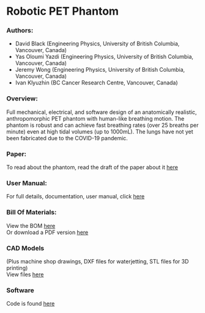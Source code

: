 # Robotic PET Phantom

### Authors:
- David Black  (Engineering Physics, University of British Columbia, Vancouver, Canada)
- Yas Oloumi Yazdi (Engineering Physics, University of British Columbia, Vancouver, Canada)
- Jeremy Wong (Engineering Physics, University of British Columbia, Vancouver, Canada)
- Ivan Klyuzhin (BC Cancer Research Centre, Vancouver, Canada)

### Overview:
Full mechanical, electrical, and software design of an anatomically realistic, anthropomorphic PET phantom with human-like breathing motion. The phantom is robust and can achieve fast breathing rates (over 25 breaths per minute) even at high tidal volumes (up to 1000mL). The lungs have not yet been fabricated due to the COVID-19 pandemic.

### Paper:
To read about the phantom, read the draft of the paper about it [here](https://github.com/dgblack/robotPhantom)

### User Manual:
For full details, documentation, user manual, click [here](https://github.com/dgblack/robotPhantom)

### Bill Of Materials:
View the BOM [here](https://docs.google.com/spreadsheets/d/1NjVN7iGE2hLrNtNaS808veyB4rukoj4t-0Kp28Ju0Y0/edit?usp=sharing)\
Or download a PDF version [here](https://github.com/dgblack/robotPhantom/raw/master/BillOfMaterials.pdf)

### CAD Models 
(Plus machine shop drawings, DXF files for waterjetting, STL files for 3D printing)\
View files [here](https://github.com/dgblack/robotPhantom/tree/master/CAD)

### Software
Code is found [here](https://github.com/dgblack/robotPhantom/tree/master/src)
